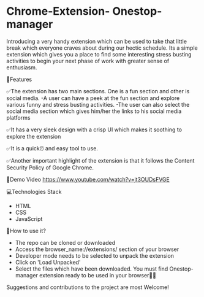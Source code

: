 # Chrome-Extension- Onestop-manager
Introducing a very handy extension which can be used to take that little break which everyone craves about during our hectic schedule.
Its a simple extension which gives you a place to find some interesting stress busting activities to begin your next phase of work with greater sense of enthusiasm.

🎯Features

✅The extension has two main sections. One is a fun section and other is social media.
-A user can have a peek at the fun section and explore various funny and stress busting activities. 
 -The user can also select the social media section which gives him/her the links to his social media platforms
    
✅It has a very sleek design with a crisp UI which makes it soothing to explore the extension

✅It is a quick⏰ and easy tool to use.

✅Another important highlight of the extension is that it follows the Content Security Policy of Google Chrome.


🎥Demo Video
https://www.youtube.com/watch?v=jt3OUDsFVGE

💻Technologies Stack
- HTML
- CSS
- JavaScript

🔨How to use it?
- The repo can be cloned or downloaded
- Access the browser_name://extensions/ section of your browser
- Developer mode needs to be selected to unpack the extension
- Click on 'Load Unpacked'
- Select the files which have been downloaded.
You must find Onestop-manager extension ready to be used in your browser🎉🎉

Suggestions and contributions to the project are most Welcome!
